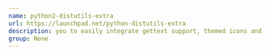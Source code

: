 ```yaml
---
name: python2-distutils-extra
url: https://launchpad.net/python-distutils-extra
description: you to easily integrate gettext support, themed icons and scrollkeeper based documentation into Python's distutils. URL : https://launchpad.net/python-distutils-extra Groups : None
group: None
---
```

